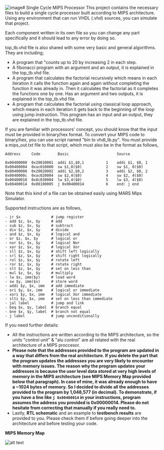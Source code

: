![image](https://github.com/user-attachments/assets/76d0371a-7422-4156-ae38-46998e40ba23)# Single Cycle MIPS Processor
This project contains the necessary files to build a single cycle processor built according to MIPS architecture. Using any environment that can run VHDL (.vhd) sources, you can simulate that project.

Each component written in its own file so you can change any part specifically and it should lead to any error by doing so.

top_tb.vhd file is also shared with some very basic and general algorithms. They are including;
- A program that "counts up to 20 by increasing 2 in each step.
- A fibonacci program with an argument and an output, it is explained in the top_tb.vhd file.
- A program that calculates the factorial recursively which means in each iteration it calls the function again and again without completing the function it was already in. Then it calculates the factorial as it completes the functions one by one. Has an argument and two outputs, it is explained in the top_tb.vhd file.
- A program that calculates the factorial using classical loop approach, which means in each iteration it gets back to the beginning of the loop using jump instruction. This program has an input and an output, they are explained in the top_tb.vhd file.

If you are familiar with processors' concept, you should know that the input must be provided in binary/hex format. To convert your MIPS code to binary/hex, you can use script named "bin to vhdl_tb.py". You must provide a mips_out.txt file to that script, which must also be in the format as follows,
```
Address     Code        Basic                      Source

0x00400000  0x20010001  addi $1,$0,1          1    addi $1, $0, 1
0x00400004  0xac010000  sw $1,0($0)           2    sw $1, 0($0)
0x00400008  0x20020002  addi $2,$0,2          3    addi $2, $0, 2
0x0040000c  0xac020004  sw $2,4($0)           4    sw $2, 4($0)
0x00400010  0x8c030004  lw $3,4($0)           5    lw $3, 4($0)
0x00400014  0x08100005  j 0x00400014          6    end: j end
```
Note that this kind of a file can be obtained easily using MARS Mips Simulator.

Supported instructions are as follows,
```
- jr $x              # jump register
- add $z, $x, $y     # add
- sub $z, $x, $y     # subtract
- div $z, $x, $y     # divide
- and $z, $x, $y     # logical and
- or $z, $x, $y      # logical or
- nor $z, $x, $y     # logical Nor
- xor $z, $x, $y     # logical Xor
- sll $z, $x, $y     # shift left logically
- srl $z, $x, $y     # shift right logically
- rol $z, $x, $y     # rotate left
- ror $z, $x, $y     # rotate right
- slt $z, $x, $y     # set on less than
- mul $z, $x, $y     # multiply
- lw $x, imm($y)     # load word
- sw $y, imm($x)     # store word
- addi $y, $x, imm   # add immediate
- ori $y, $x, imm    # logical or immediate
- xori $y, $x, imm   # logical Xor immediate
- slti $y, $x, imm   # set on less than immediate
- jal label          # jump and link
- beq $x, $y, label  # branch equal
- bne $x, $y, label  # branch not equal
- j label            # jump unconditionally
```
If you need further details:
- All the instructions are written according to the MIPS architecture, so the units "control unit" & "alu control" are all related with the real architecture of a MIPS proccesor.
- **Please note that the addresses provided to the program are updated in a way that differs from the real architecture. If you delete the part that the program updates the addresses you are very likely to encounter with memory issues. The reason why the program updates your addresses is because the user level data stored at very high levels of memory in the MIPS architecture (see MIPS Memory Map provided below that paragraph). In case of mine, it was already enough to have a ~1024 bytes of memory. So I decided to divide all the addresses provided to the program by 1,048,577 (in decimal). To demonstrate, if you have a line like ```j 0x00400014``` in your instructions, program assumes the address you provided is 0x00000014. Please do not hesitate from correcting that manually if you really need to.**
- Lastly, **RTL schematic** and an example to **testbench results** are provided to you. Please check them if before going deeper into the architecture and before testing your code.

**MIPS Memory Map**

![alt text](https://www2.it.uu.se/education/course/homepage/os/vt18/images/mips/MIPS_detailed_memory_layout.png)
